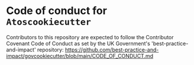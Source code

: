 # Code of conduct for `Atoscookiecutter`

Contributors to this repository are expected to follow the Contributor Covenant Code 
of Conduct as set by the UK Government's 'best-practice-and-impact' repository: 
https://github.com/best-practice-and-impact/govcookiecutter/blob/main/CODE_OF_CONDUCT.md

